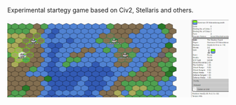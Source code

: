 Experimental startegy game based on Civ2, Stellaris and others.

![alt text](https://github.com/gosluk/Civ2Like/blob/master/Resources/screenshot.png?raw=true)
